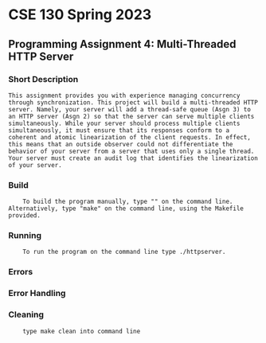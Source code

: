 # CSE 130 Spring 2023 
## Programming Assignment 4: Multi-Threaded HTTP Server
### Short Description 
	This assignment provides you with experience managing concurrency through synchronization. This project will build a multi-threaded HTTP server. Namely, your server will add a thread-safe queue (Asgn 3) to an HTTP server (Asgn 2) so that the server can serve multiple clients simultaneously. While your server should process multiple clients simultaneously, it must ensure that its responses conform to a coherent and atomic linearization of the client requests. In effect, this means that an outside observer could not differentiate the behavior of your server from a server that uses only a single thread. Your server must create an audit log that identifies the linearization of your server.
### Build 
        To build the program manually, type "" on the command line.
    Alternatively, type "make" on the command line, using the Makefile provided.
### Running 
        To run the program on the command line type ./httpserver.
### Errors 
### Error Handling 
### Cleaning 
        type make clean into command line
